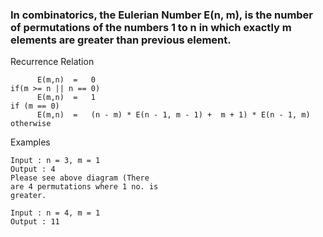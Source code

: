### In combinatorics, the Eulerian Number E(n, m), is the number of permutations of the numbers 1 to n in which exactly m elements are greater than previous element.

Recurrence Relation

```
      E(m,n)  =   0                                                     if(m >= n || n == 0) 
      E(m,n)  =   1                                                     if (m == 0) 
      E(m,n)  =   (n - m) * E(n - 1, m - 1) +  m + 1) * E(n - 1, m)     otherwise
```

Examples

```
Input : n = 3, m = 1
Output : 4
Please see above diagram (There
are 4 permutations where 1 no. is
greater.

Input : n = 4, m = 1
Output : 11
```
